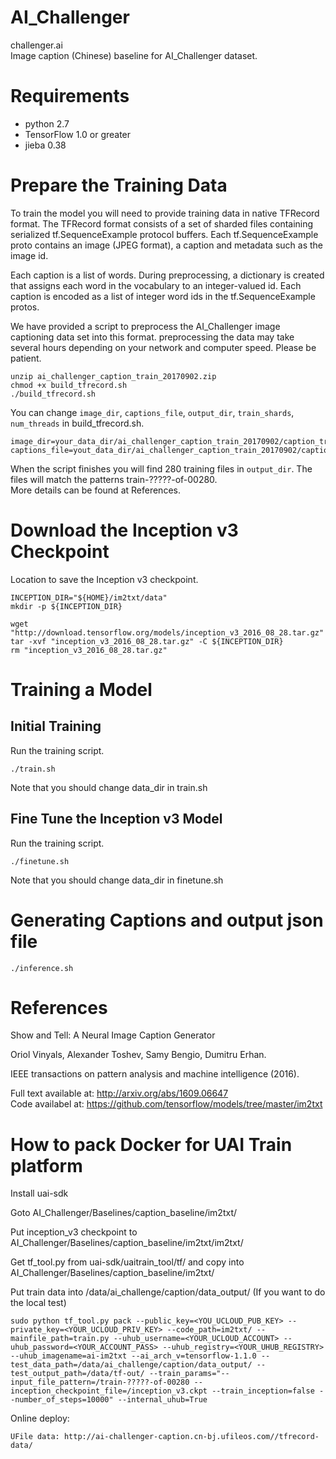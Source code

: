 # AI_Challenger
challenger.ai     
Image caption (Chinese) baseline for AI_Challenger dataset.
# Requirements
- python 2.7
- TensorFlow 1.0 or greater
- jieba 0.38 

# Prepare the Training Data
To train the model you will need to provide training data in native TFRecord format. The TFRecord format consists of a set of sharded files containing serialized tf.SequenceExample protocol buffers. Each tf.SequenceExample proto contains an image (JPEG format), a caption and metadata such as the image id.

Each caption is a list of words. During preprocessing, a dictionary is created that assigns each word in the vocabulary to an integer-valued id. Each caption is encoded as a list of integer word ids in the tf.SequenceExample protos.

We have provided a script to preprocess the AI_Challenger image captioning data set into this format. preprocessing the data may take several hours depending on your network and computer speed. Please be patient.
```
unzip ai_challenger_caption_train_20170902.zip
chmod +x build_tfrecord.sh
./build_tfrecord.sh
```
You can change `image_dir`, `captions_file`, `output_dir`, `train_shards`, `num_threads` in build_tfrecord.sh.    
```
image_dir=your_data_dir/ai_challenger_caption_train_20170902/caption_train_images_20170902
captions_file=yout_data_dir/ai_challenger_caption_train_20170902/caption_train_annotations_20170902.json     
```

When the script finishes you will find 280 training files in `output_dir`. The files will match the patterns train-?????-of-00280.    
More details can be found at References.     

# Download the Inception v3 Checkpoint
Location to save the Inception v3 checkpoint.
```
INCEPTION_DIR="${HOME}/im2txt/data"
mkdir -p ${INCEPTION_DIR}

wget "http://download.tensorflow.org/models/inception_v3_2016_08_28.tar.gz"
tar -xvf "inception_v3_2016_08_28.tar.gz" -C ${INCEPTION_DIR}
rm "inception_v3_2016_08_28.tar.gz"
```
# Training a Model
## Initial Training
Run the training script.
```
./train.sh
```
Note that you should change data_dir in train.sh
## Fine Tune the Inception v3 Model
Run the training script.
```
./finetune.sh
```
Note that you should change data_dir in finetune.sh
# Generating Captions and output json file
```
./inference.sh
```

# References

Show and Tell: A Neural Image Caption Generator

Oriol Vinyals, Alexander Toshev, Samy Bengio, Dumitru Erhan.

IEEE transactions on pattern analysis and machine intelligence (2016).

Full text available at: http://arxiv.org/abs/1609.06647    
Code availabel at: https://github.com/tensorflow/models/tree/master/im2txt

# How to pack Docker for UAI Train platform

Install uai-sdk

Goto AI_Challenger/Baselines/caption_baseline/im2txt/

Put inception_v3 checkpoint to AI_Challenger/Baselines/caption_baseline/im2txt/im2txt/

Get tf_tool.py from uai-sdk/uaitrain_tool/tf/ and copy into AI_Challenger/Baselines/caption_baseline/im2txt/

Put train data into /data/ai_challenge/caption/data_output/   (If you want to do the local test)

```
sudo python tf_tool.py pack --public_key=<YOU_UCLOUD_PUB_KEY> --private_key=<YOUR_UCLOUD_PRIV_KEY> --code_path=im2txt/ --mainfile_path=train.py --uhub_username=<YOUR_UCLOUD_ACCOUNT> --uhub_password=<YOUR_ACCOUNT_PASS> --uhub_registry=<YOUR_UHUB_REGISTRY> --uhub_imagename=ai-im2txt --ai_arch_v=tensorflow-1.1.0 --test_data_path=/data/ai_challenge/caption/data_output/ --test_output_path=/data/tf-out/ --train_params="--input_file_pattern=/train-?????-of-00280 --inception_checkpoint_file=/inception_v3.ckpt --train_inception=false --number_of_steps=10000" --internal_uhub=True
```

Online deploy:

```
UFile data: http://ai-challenger-caption.cn-bj.ufileos.com//tfrecord-data/
```
